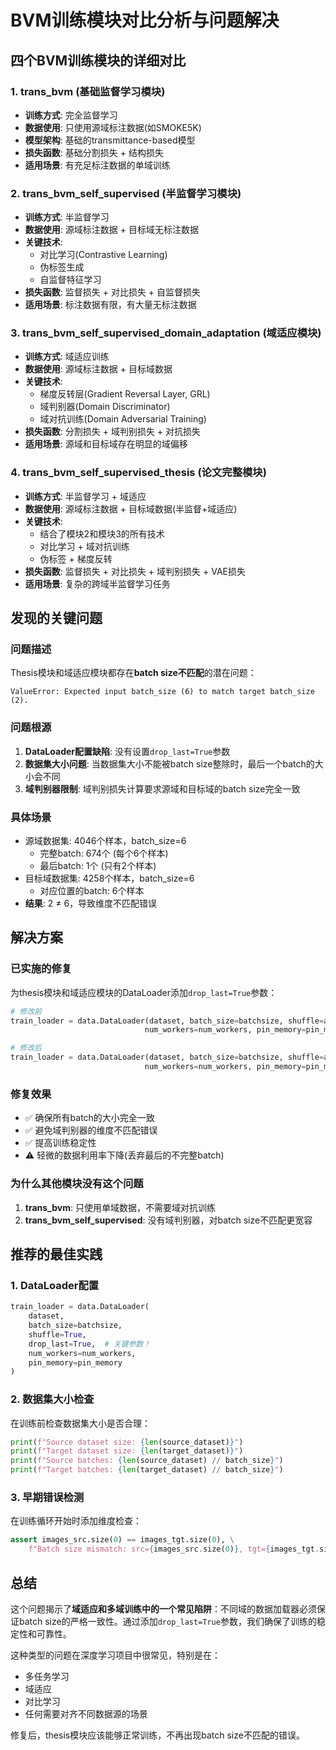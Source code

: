 # BVM训练模块对比分析与问题解决

## 四个BVM训练模块的详细对比

### 1. **trans_bvm** (基础监督学习模块)
- **训练方式**: 完全监督学习
- **数据使用**: 只使用源域标注数据(如SMOKE5K)
- **模型架构**: 基础的transmittance-based模型
- **损失函数**: 基础分割损失 + 结构损失
- **适用场景**: 有充足标注数据的单域训练

### 2. **trans_bvm_self_supervised** (半监督学习模块)
- **训练方式**: 半监督学习
- **数据使用**: 源域标注数据 + 目标域无标注数据
- **关键技术**: 
  - 对比学习(Contrastive Learning)
  - 伪标签生成
  - 自监督特征学习
- **损失函数**: 监督损失 + 对比损失 + 自监督损失
- **适用场景**: 标注数据有限，有大量无标注数据

### 3. **trans_bvm_self_supervised_domain_adaptation** (域适应模块)
- **训练方式**: 域适应训练
- **数据使用**: 源域标注数据 + 目标域数据
- **关键技术**:
  - 梯度反转层(Gradient Reversal Layer, GRL)
  - 域判别器(Domain Discriminator)
  - 域对抗训练(Domain Adversarial Training)
- **损失函数**: 分割损失 + 域判别损失 + 对抗损失
- **适用场景**: 源域和目标域存在明显的域偏移

### 4. **trans_bvm_self_supervised_thesis** (论文完整模块)
- **训练方式**: 半监督学习 + 域适应
- **数据使用**: 源域标注数据 + 目标域数据(半监督+域适应)
- **关键技术**: 
  - 结合了模块2和模块3的所有技术
  - 对比学习 + 域对抗训练
  - 伪标签 + 梯度反转
- **损失函数**: 监督损失 + 对比损失 + 域判别损失 + VAE损失
- **适用场景**: 复杂的跨域半监督学习任务

## 发现的关键问题

### 问题描述
Thesis模块和域适应模块都存在**batch size不匹配**的潜在问题：

```
ValueError: Expected input batch_size (6) to match target batch_size (2).
```

### 问题根源
1. **DataLoader配置缺陷**: 没有设置`drop_last=True`参数
2. **数据集大小问题**: 当数据集大小不能被batch size整除时，最后一个batch的大小会不同
3. **域判别器限制**: 域判别损失计算要求源域和目标域的batch size完全一致

### 具体场景
- 源域数据集: 4046个样本，batch_size=6
  - 完整batch: 674个 (每个6个样本)
  - 最后batch: 1个 (只有2个样本)
- 目标域数据集: 4258个样本，batch_size=6  
  - 对应位置的batch: 6个样本
- **结果**: 2 ≠ 6，导致维度不匹配错误

## 解决方案

### 已实施的修复
为thesis模块和域适应模块的DataLoader添加`drop_last=True`参数：

```python
# 修改前
train_loader = data.DataLoader(dataset, batch_size=batchsize, shuffle=actual_shuffle, 
                              num_workers=num_workers, pin_memory=pin_memory)

# 修改后  
train_loader = data.DataLoader(dataset, batch_size=batchsize, shuffle=actual_shuffle, 
                              num_workers=num_workers, pin_memory=pin_memory, drop_last=True)
```

### 修复效果
- ✅ 确保所有batch的大小完全一致
- ✅ 避免域判别器的维度不匹配错误
- ✅ 提高训练稳定性
- ⚠️ 轻微的数据利用率下降(丢弃最后的不完整batch)

### 为什么其他模块没有这个问题
1. **trans_bvm**: 只使用单域数据，不需要域对抗训练
2. **trans_bvm_self_supervised**: 没有域判别器，对batch size不匹配更宽容

## 推荐的最佳实践

### 1. DataLoader配置
```python
train_loader = data.DataLoader(
    dataset, 
    batch_size=batchsize, 
    shuffle=True,
    drop_last=True,  # 关键参数！
    num_workers=num_workers, 
    pin_memory=pin_memory
)
```

### 2. 数据集大小检查
在训练前检查数据集大小是否合理：
```python
print(f"Source dataset size: {len(source_dataset)}")
print(f"Target dataset size: {len(target_dataset)}")
print(f"Source batches: {len(source_dataset) // batch_size}")
print(f"Target batches: {len(target_dataset) // batch_size}")
```

### 3. 早期错误检测
在训练循环开始时添加维度检查：
```python
assert images_src.size(0) == images_tgt.size(0), \
    f"Batch size mismatch: src={images_src.size(0)}, tgt={images_tgt.size(0)}"
```

## 总结

这个问题揭示了**域适应和多域训练中的一个常见陷阱**：不同域的数据加载器必须保证batch size的严格一致性。通过添加`drop_last=True`参数，我们确保了训练的稳定性和可靠性。

这种类型的问题在深度学习项目中很常见，特别是在：
- 多任务学习
- 域适应
- 对比学习
- 任何需要对齐不同数据源的场景

修复后，thesis模块应该能够正常训练，不再出现batch size不匹配的错误。
